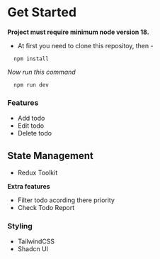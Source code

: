 # Get Started   

**Project must require minimum node version 18.**      

- At first you need to clone this repositoy, then -

```
  npm install

```


*Now run this command*

```
  npm run dev
```


### Features
- Add todo
- Edit todo
- Delete todo


## State Management
- Redux Toolkit     




**Extra features**
- Filter todo acording there priority
- Check Todo Report 



### Styling
- TailwindCSS
- Shadcn UI
